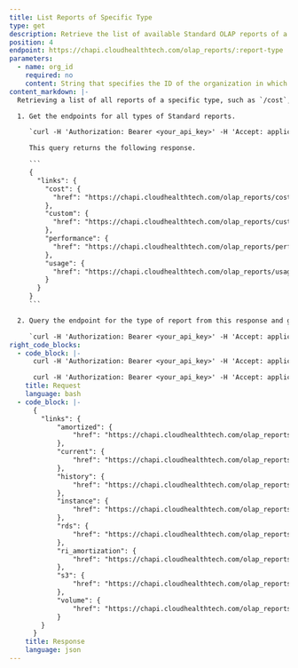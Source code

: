 ```yaml
---
title: List Reports of Specific Type
type: get
description: Retrieve the list of available Standard OLAP reports of a specify type.
position: 4
endpoint: https://chapi.cloudhealthtech.com/olap_reports/:report-type
parameters:
  - name: org_id
    required: no
    content: String that specifies the ID of the organization in which this query should run. See [How to Get Organization ID](#organization_how-to-get-organization-id). If not specified, this parameter assumes the ID of your default organization.
content_markdown: |-
  Retrieving a list of all reports of a specific type, such as `/cost`, `/custom`, `/performance`, or `/usage` is a two-step process.

  1. Get the endpoints for all types of Standard reports.

     `curl -H 'Authorization: Bearer <your_api_key>' -H 'Accept: application/json' 'https://chapi.cloudhealthtech.com/olap_reports'`

     This query returns the following response.

     ```
     {
       "links": {
         "cost": {
           "href": "https://chapi.cloudhealthtech.com/olap_reports/cost"
         },
         "custom": {
           "href": "https://chapi.cloudhealthtech.com/olap_reports/custom"
         },
         "performance": {
           "href": "https://chapi.cloudhealthtech.com/olap_reports/performance"
         },
         "usage": {
           "href": "https://chapi.cloudhealthtech.com/olap_reports/usage"
         }
       }
     }
     ```

  2. Query the endpoint for the type of report from this response and get a list of all reports of that type.

     `curl -H 'Authorization: Bearer <your_api_key>' -H 'Accept: application/json' 'https://chapi.cloudhealthtech.com/olap_reports/cost'`
right_code_blocks:
  - code_block: |-
      curl -H 'Authorization: Bearer <your_api_key>' -H 'Accept: application/json' 'https://chapi.cloudhealthtech.com/olap_reports'

      curl -H 'Authorization: Bearer <your_api_key>' -H 'Accept: application/json' 'https://chapi.cloudhealthtech.com/olap_reports/cost'`
    title: Request
    language: bash
  - code_block: |-
      {
        "links": {
            "amortized": {
                "href": "https://chapi.cloudhealthtech.com/olap_reports/cost/amortized"
            },
            "current": {
                "href": "https://chapi.cloudhealthtech.com/olap_reports/cost/current"
            },
            "history": {
                "href": "https://chapi.cloudhealthtech.com/olap_reports/cost/history"
            },
            "instance": {
                "href": "https://chapi.cloudhealthtech.com/olap_reports/cost/instance"
            },
            "rds": {
                "href": "https://chapi.cloudhealthtech.com/olap_reports/cost/rds"
            },
            "ri_amortization": {
                "href": "https://chapi.cloudhealthtech.com/olap_reports/cost/ri_amortization"
            },
            "s3": {
                "href": "https://chapi.cloudhealthtech.com/olap_reports/cost/s3"
            },
            "volume": {
                "href": "https://chapi.cloudhealthtech.com/olap_reports/cost/volume"
            }
        }
      }
    title: Response
    language: json
---
```

